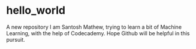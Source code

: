 # hello_world
A new repository
I am Santosh Mathew, trying to learn a bit of Machine Learning, with the help of Codecademy. Hope Github will be helpful in this pursuit.
